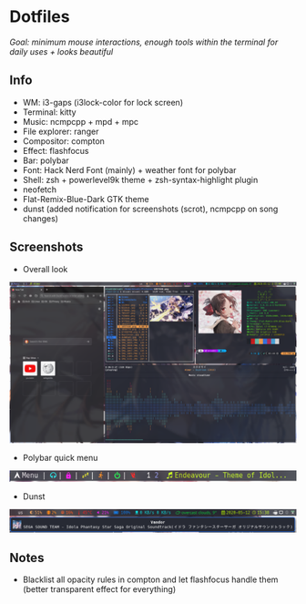 Dotfiles
========================
*Goal: minimum mouse interactions, enough tools within the terminal for daily uses + looks beautiful*

## Info
* WM: i3-gaps (i3lock-color for lock screen)
* Terminal: kitty
* Music: ncmpcpp + mpd + mpc
* File explorer: ranger
* Compositor: compton
* Effect: flashfocus
* Bar: polybar
* Font: Hack Nerd Font (mainly) + weather font for polybar
* Shell: zsh + powerlevel9k theme + zsh-syntax-highlight plugin
* neofetch
* Flat-Remix-Blue-Dark GTK theme
* dunst (added notification for screenshots (scrot), ncmpcpp on song changes)

## Screenshots
* Overall look

![alt text](https://github.com/develFoss/dotfiles/blob/master/Pictures/Screenshots/screenshot.png)
* Polybar quick menu

![alt text](https://github.com/develFoss/dotfiles/blob/master/Pictures/Screenshots/polybar.png)
* Dunst

![alt text](https://github.com/develFoss/dotfiles/blob/master/Pictures/Screenshots/dunst.png)

## Notes
* Blacklist all opacity rules in compton and let flashfocus handle them (better transparent effect for everything)
